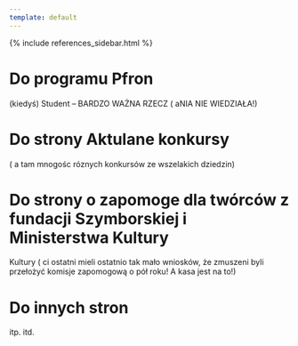 ```yaml
---
template: default
---
```

{% include references_sidebar.html %}
  
   <div class="w3-row w3-padding-64">
    <div class="w3-twothird w3-container">
      <h1 class="w3-text-teal">Do programu Pfron</h1>
      <p>(kiedyś) Student – BARDZO WAŻNA RZECZ ( aNIA NIE WIEDZIAŁA!)</p>
    </div>
  </div>

  <div class="w3-row">
    <div class="w3-twothird w3-container">
      <h1 class="w3-text-teal">Do strony Aktulane konkursy</h1>
      <p> ( a tam mnogośc róznych konkursów ze wszelakich dziedzin)</p>
    </div>
  </div>  

  <div class="w3-row">
    <div class="w3-twothird w3-container">
      <h1 class="w3-text-teal">Do strony o zapomoge dla twórców z fundacji Szymborskiej i Ministerstwa Kultury</h1>
      <p>Kultury ( ci ostatni mieli ostatnio tak mało wniosków, że zmuszeni byli przełożyć komisje zapomogową o pół roku! A kasa jest na to!)</p>
    </div>
  </div>  

  <div class="w3-row">
    <div class="w3-twothird w3-container">
      <h1 class="w3-text-teal">Do innych stron</h1>
      <p> itp. itd.</p>
    </div>
  </div>  

